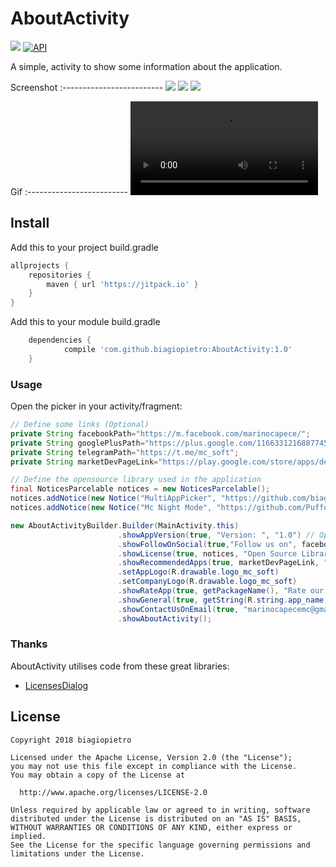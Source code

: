 # AboutActivity

[![](https://img.shields.io/badge/license-Apache%20License%202.0-blue.svg)](https://www.apache.org/licenses/LICENSE-2.0.html)
<a target="_blank" href="https://developer.android.com/reference/android/os/Build.VERSION_CODES.html#JELLY_BEAN"><img src="https://img.shields.io/badge/API-16%2B-blue.svg?style=flat" alt="API" /></a>

A simple, activity to show some information about the application.

Screenshot
:-------------------------
![](https://i.imgur.com/aZBAe3D.jpg?1) ![](https://i.imgur.com/Lst7WJZ.jpg?1) ![](https://i.imgur.com/EUEUhAf.jpg?1)

Gif
:-------------------------
![](https://i.imgur.com/zSQmYAM.mp4?1)

## Install

Add this to your project build.gradle
``` gradle
allprojects {
    repositories {
        maven { url 'https://jitpack.io' }
    }
}
```

Add this to your module build.gradle

```gradle
    dependencies {
            compile 'com.github.biagiopietro:AboutActivity:1.0'
    }

```
### Usage

Open the picker in your activity/fragment:

```java
// Define some links (Optional)
private String facebookPath="https://m.facebook.com/marinocapece/";
private String googlePlusPath="https://plus.google.com/116633121688774552207";
private String telegramPath="https://t.me/mc_soft";
private String marketDevPageLink="https://play.google.com/store/apps/dev?id=8629062604716991650";

// Define the opensource library used in the application
final NoticesParcelable notices = new NoticesParcelable();
notices.addNotice(new Notice("MultiAppPicker", "https://github.com/biagiopietro/MultiAppPicker", "Copyright 2018 biagiopietro", new ApacheSoftwareLicense20()));
notices.addNotice(new Notice("Mc Night Mode", "https://github.com/PuffoCyano/mcnightmode", "Copyright 2018 Alessandro Marino", new ApacheSoftwareLicense20()));

new AboutActivityBuilder.Builder(MainActivity.this)
                        .showAppVersion(true, "Version: ", "1.0") // Optional
                        .showFollowOnSocial(true,"Follow us on", facebookPath, googlePlusPath, telegramPath) // Optional
                        .showLicense(true, notices, "Open Source Library","Open Source License", "Close") // Optional - default: false
                        .showRecommendedApps(true, marketDevPageLink, "Recommended by") // Optional - default: false
                        .setAppLogo(R.drawable.logo_mc_soft)
                        .setCompanyLogo(R.drawable.logo_mc_soft)
                        .showRateApp(true, getPackageName(), "Rate our app") // Optional - default: false
                        .showGeneral(true, getString(R.string.app_name), getPackageName(), "Developed by MC SOFT", "Thank you so much for downloading our application", "Share with") // Optional - default: false
                        .showContactUsOnEmail(true, "marinocapecemc@gmail.com", "For any information contact us", "Send a mail..")
                        .showAboutActivity();
```

### Thanks
AboutActivity utilises code from these great libraries:

- [LicensesDialog](https://github.com/PSDev/LicensesDialog)


## License

```
Copyright 2018 biagiopietro

Licensed under the Apache License, Version 2.0 (the "License");
you may not use this file except in compliance with the License.
You may obtain a copy of the License at

  http://www.apache.org/licenses/LICENSE-2.0

Unless required by applicable law or agreed to in writing, software
distributed under the License is distributed on an "AS IS" BASIS,
WITHOUT WARRANTIES OR CONDITIONS OF ANY KIND, either express or implied.
See the License for the specific language governing permissions and
limitations under the License.
```
